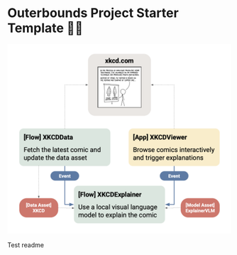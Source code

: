 
# Outerbounds Project Starter Template 👋🌱

![Architecture Diagram](https://raw.githubusercontent.com/outerbounds/ob-project-starter/49e186feba7939e3a4be3f00c177ca01030ac4f5/docs/XKCD%20diagram.png)

Test readme
